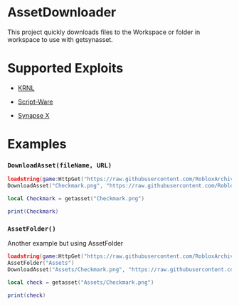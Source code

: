 
# AssetDownloader

This project quickly downloads files to the Workspace or folder in workspace to use with getsynasset.
# Supported Exploits
- [KRNL](https://krnl.ca/ )

- [Script-Ware](https://script-ware.com/)

- [Synapse X](https://x.synapse.to/)

# Examples

### `DownloadAsset(fileName, URL)`

```lua
loadstring(game:HttpGet("https://raw.githubusercontent.com/RobloxArchiver/AssetDownloader/main/Main.lua"))()
DownloadAsset("Checkmark.png", "https://raw.githubusercontent.com/RobloxArchiver/Xapper-Addon-Loader/main/Assets/testing.png")

local Checkmark = getasset("Checkmark.png")

print(Checkmark)
```

### `AssetFolder()`
Another example but using AssetFolder
```lua
loadstring(game:HttpGet("https://raw.githubusercontent.com/RobloxArchiver/AssetDownloader/main/Main.lua"))()
AssetFolder("Assets")
DownloadAsset("Assets/Checkmark.png", "https://raw.githubusercontent.com/RobloxArchiver/Xapper-Addon-Loader/main/Assets/testing.png")

local check = getasset("Assets/Checkmark.png")

print(check)
```
